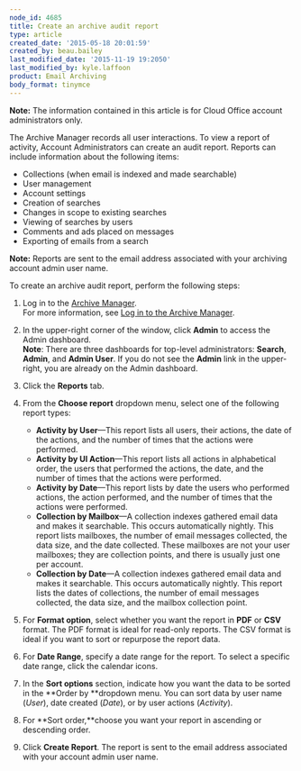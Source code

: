 ```yaml
---
node_id: 4685
title: Create an archive audit report
type: article
created_date: '2015-05-18 20:01:59'
created_by: beau.bailey
last_modified_date: '2015-11-19 19:2050'
last_modified_by: kyle.laffoon
product: Email Archiving
body_format: tinymce
---
```


**Note:** The information contained in this article is for Cloud Office
account administrators only.

The Archive Manager records all user interactions. To view a report of
activity, Account Administrators can create an audit report. Reports can
include information about the following items:

-   Collections (when email is indexed and made searchable)
-   User management
-   Account settings
-   Creation of searches
-   Changes in scope to existing searches
-   Viewing of searches by users
-   Comments and ads placed on messages
-   Exporting of emails from a search

**Note:** Reports are sent to the email address associated with your
archiving account admin user name.

To create an archive audit report, perform the following steps:

1.  Log in to the [Archive
    Manager](https://cp.rackspace.com/Login.aspx?ReturnUrl=%2f). <br>
     For more information, see [Log in to the Archive
    Manager](http://rackspace.com/knowledge_center/article/log-in-to-the-archive-manager).<br>
      
2.  In the upper-right corner of the window, click **Admin** to access
    the Admin dashboard.<br>
     **Note**: There are three dashboards for top-level
    administrators:  **Search**, **Admin**, and **Admin User**. If you
    do not see the **Admin** link in the upper-right, you are already on
    the Admin dashboard.<br>
      
3.  Click the **Reports** tab.<br>
      
4.  From the **Choose report** dropdown menu, select one of the
    following report types:
    -   **Activity by User**&mdash;This report lists all users, their actions,
        the date of the actions, and the number of times that the
        actions were performed.
    -   **Activity by UI Action**&mdash;This report lists all actions in
        alphabetical order, the users that performed the actions, the
        date, and the number of times that the actions were performed.
    -   **Activity by Date**&mdash;This report lists by date the users who
        performed actions, the action performed, and the number of times
        that the actions were performed.
    -   **Collection by Mailbox**&mdash;A collection indexes gathered email
        data and makes it searchable. This occurs automatically nightly.
        This report lists mailboxes, the number of email messages
        collected, the data size, and the date collected. These
        mailboxes are not your user mailboxes; they are collection
        points, and there is usually just one per account.
    -   **Collection by Date**&mdash;A collection indexes gathered email data
        and makes it searchable. This occurs automatically nightly. This
        report lists the dates of collections, the number of email
        messages collected, the data size, and the mailbox collection
        point.<br>
          

5.  For **Format option**, select whether you want the report in **PDF**
    or **CSV** format. The PDF format is ideal for read-only reports.
    The CSV format is ideal if you want to sort or repurpose the report
    data.<br>
      
6.  For **Date Range**, specify a date range for the report. To select a
    specific date range, click the calendar icons.<br>
      
7.  In the **Sort options** section, indicate how you want the data to
    be sorted in the **Order by **dropdown menu. You can sort data by
    user name (*User*), date created (*Date*), or by user actions
    (*Activity*).<br>
      
8.  For **Sort order,**choose you want your report in ascending or
    descending order.<br>
      
9.  Click **Create Report**. The report is sent to the email address
    associated with your account admin user name.

 

